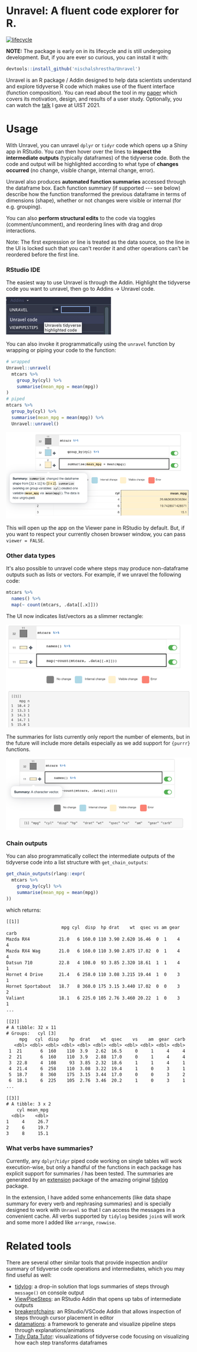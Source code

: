 # Unravel: A fluent code explorer for R.

<!-- badges: start -->

[![lifecycle](https://img.shields.io/badge/lifecycle-experimental-blue.svg)](https://www.tidyverse.org/lifecycle/#experimental)

<!-- badges: end -->

**NOTE:** The package is early on in its lifecycle and is still undergoing development. But, if you are ever so curious, you can install it with:

```r
devtools::install_github('nischalshrestha/Unravel')
```

Unravel is an R package / Addin designed to help data scientists understand and explore tidyverse R code which makes use of the fluent interface (function composition). You can read about the tool in my [paper](https://dl.acm.org/doi/10.1145/3472749.3474744) which covers its motivation, design, and results of a user study. Optionally, you can watch the [talk](https://youtu.be/wJ77e39XVEs) I gave at UIST 2021.

# Usage

With Unravel, you can unravel `dplyr` or `tidyr` code which opens up a Shiny app in RStudio. You can then hover over the lines to **inspect the intermediate outputs** (typically dataframes) of the tidyverse code. Both the code and output will be highlighted according to what type of **changes occurred** (no change, visible change, internal change, error).

Unravel also produces **automated function summaries** accessed through the dataframe box. Each function summary (if supported --- see below) describe how the function transformed the previous dataframe in terms of dimensions (shape), whether or not changes were visible or internal (for e.g. grouping).

You can also **perform structural edits** to the code via toggles (comment/uncomment), and reordering lines with drag and drop interactions.

Note: The first expression or line is treated as the data source, so the line in the UI is locked such that you can't reorder it and other operations can't be reordered before the first line.

### RStudio IDE

The easiest way to use Unravel is through the Addin. Highlight the tidyverse code you want to unravel, then go to Addins -\> Unravel code.

![](man/figures/addin.png)

You can also invoke it programmatically using the `unravel` function by wrapping or piping your code to the function:

```r
# wrapped
Unravel::unravel(
  mtcars %>%
    group_by(cyl) %>% 
    summarise(mean_mpg = mean(mpg))
)
# piped
mtcars %>%
  group_by(cyl) %>% 
  summarise(mean_mpg = mean(mpg)) %>%
  Unravel::unravel()
```

![](man/figures/example.png)

This will open up the app on the Viewer pane in RStudio by default. But, if you want to respect your currently chosen browser window, you can pass `viewer = FALSE`.

### Other data types

It's also possible to unravel code where steps may produce non-dataframe outputs such as lists or vectors. For example, if we unravel the following code:

```r
mtcars %>%
  names() %>%
  map(~ count(mtcars, .data[[.x]]))
```

The UI now indicates list/vectors as a slimmer rectangle:

![](man/figures/list_example.png)

The summaries for lists currently only report the number of elements, but in the future will include more details especially as we add support for `{purrr}` functions.

![](man/figures/list_summary.png)


### Chain outputs

You can also programmatically collect the intermediate outputs of the tidyverse code into a list structure with `get_chain_outputs`:

```r
get_chain_outputs(rlang::expr(
  mtcars %>%
    group_by(cyl) %>% 
    summarise(mean_mpg = mean(mpg))
))
```

which returns:

    [[1]]
                         mpg cyl  disp  hp drat    wt  qsec vs am gear carb
    Mazda RX4           21.0   6 160.0 110 3.90 2.620 16.46  0  1    4    4
    Mazda RX4 Wag       21.0   6 160.0 110 3.90 2.875 17.02  0  1    4    4
    Datsun 710          22.8   4 108.0  93 3.85 2.320 18.61  1  1    4    1
    Hornet 4 Drive      21.4   6 258.0 110 3.08 3.215 19.44  1  0    3    1
    Hornet Sportabout   18.7   8 360.0 175 3.15 3.440 17.02  0  0    3    2
    Valiant             18.1   6 225.0 105 2.76 3.460 20.22  1  0    3    1
    ...

    [[2]]
    # A tibble: 32 x 11
    # Groups:   cyl [3]
         mpg   cyl  disp    hp  drat    wt  qsec    vs    am  gear  carb
       <dbl> <dbl> <dbl> <dbl> <dbl> <dbl> <dbl> <dbl> <dbl> <dbl> <dbl>
     1  21       6  160    110  3.9   2.62  16.5     0     1     4     4
     2  21       6  160    110  3.9   2.88  17.0     0     1     4     4
     3  22.8     4  108     93  3.85  2.32  18.6     1     1     4     1
     4  21.4     6  258    110  3.08  3.22  19.4     1     0     3     1
     5  18.7     8  360    175  3.15  3.44  17.0     0     0     3     2
     6  18.1     6  225    105  2.76  3.46  20.2     1     0     3     1
    ...

    [[3]]
    # A tibble: 3 x 2
        cyl mean_mpg
      <dbl>    <dbl>
    1     4     26.7
    2     6     19.7
    3     8     15.1

### What verbs have summaries?

Currently, any `dplyr`/`tidyr` piped code working on single tables will work execution-wise, but only a handful of the functions in each package has explicit support for summaries / has been tested. The summaries are generated by an [extension](https://github.com/nischalshrestha/tidylog) package of the amazing original [tidylog](https://github.com/elbersb/tidylog) package.

In the extension, I have added some enhancements (like data shape summary for every verb and rephrasing summaries) and is specially designed to work with `Unravel` so that I can access the messages in a convenient cache. All verbs supported by `tidylog` besides `join`s will work and some more I added like `arrange`, `rowwise`.

# Related tools

There are several other similar tools that provide inspection and/or summary of tidyverse code operations and intermediates, which you may find useful as well:

-   [tidylog](https://github.com/elbersb/tidylog): a drop-in solution that logs summaries of steps through `message()` on console output
-   [ViewPipeSteps](https://github.com/daranzolin/ViewPipeSteps): an RStudio Addin that opens up tabs of intermediate outputs
-   [breakerofchains](https://github.com/MilesMcBain/breakerofchains): an RStudio/VSCode Addin that allows inspection of steps through cursor placement in editor
-   [datamations](https://github.com/microsoft/datamations): a framework to generate and visualize pipeline steps through explanations/animations
-   [Tidy Data Tutor](https://tidydatatutor.com): visualizations of tidyverse code focusing on visualizing how each step transforms dataframes
